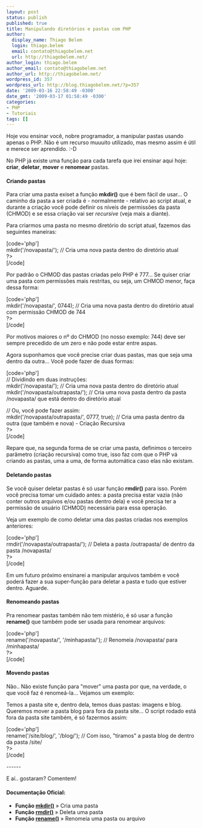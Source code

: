 ```yaml
---
layout: post
status: publish
published: true
title: Manipulando diretórios e pastas com PHP
author:
  display_name: Thiago Belem
  login: thiago.belem
  email: contato@thiagobelem.net
  url: http://thiagobelem.net/
author_login: thiago.belem
author_email: contato@thiagobelem.net
author_url: http://thiagobelem.net/
wordpress_id: 357
wordpress_url: http://blog.thiagobelem.net/?p=357
date: '2009-03-16 22:58:49 -0300'
date_gmt: '2009-03-17 01:58:49 -0300'
categories:
- PHP
- Tutoriais
tags: []
---
```

<p>Hoje vou ensinar você, nobre programador, a manipular pastas usando apenas o PHP. Não é um recurso muuuito utilizado, mas mesmo assim é útil e merece ser aprendido.  :-D</p>
<p>No PHP já existe uma função para cada tarefa que irei ensinar aqui hoje: <strong>criar</strong>, <strong>deletar</strong>, <strong>mover</strong> e <strong>renomear </strong>pastas.</p>
<h4>Criando pastas</h4>
<p>Para criar uma pasta exiset a função <strong>mkdir()</strong> que é bem fácil de usar... O caminho da pasta a ser criada é - normalmente - relativo ao script atual, e durante a criação você pode definir os níveis de permissões da pasta (CHMOD) e se essa criação vai ser <em>recursive</em> (veja mais a diante).</p>
<p>Para criarmos uma pasta no mesmo diretório do script atual, fazemos das seguintes maneiras:</p>
<p>[code='php']<br />
<?php<br />
mkdir('/novapasta/'); // Cria uma nova pasta dentro do diretório atual<br />
?><br />
[/code]</p>
<p>Por padrão o CHMOD das pastas criadas pelo PHP é 777... Se quiser criar uma pasta com permissões mais restritas, ou seja, um CHMOD menor, faça dessa forma:</p>
<p>[code='php']<br />
<?php<br />
mkdir('/novapasta/', 0744); // Cria uma nova pasta dentro do diretório atual com permissão CHMOD de 744<br />
?><br />
[/code]</p>
<p>Por motivos maiores o nº do CHMOD (no nosso exemplo: 744) deve ser sempre precedido de um zero e não pode estar entre aspas.</p>
<p>Agora suponhamos que você precise criar duas pastas, mas que seja uma dentro da outra... Você pode fazer de duas formas:</p>
<p>[code='php']<br />
<?php<br />
// Dividindo em duas instruções:<br />
mkdir('/novapasta/'); // Cria uma nova pasta dentro do diretório atual<br />
mkdir('/novapasta/outrapasta/'); // Cria uma nova pasta dentro da pasta /novapasta/ que está dentro do diretório atual</p>
<p>// Ou, você pode fazer assim:<br />
mkdir('/novapasta/outrapasta/', 0777, true); // Cria uma pasta dentro da outra (que também e nova) - Criação Recursiva<br />
?><br />
[/code]</p>
<p>Repare que, na segunda forma de se criar uma pasta, definimos o terceiro parâmetro (criação recursiva) como true, isso faz com que o PHP vá criando as pastas, uma a uma, de forma automática caso elas não existam.</p>
<h4>Deletando pastas</h4>
<p>Se você quiser deletar pastas é só usar função <strong>rmdir()</strong> para isso. Porém você precisa tomar um cuidado antes: a pasta precisa estar vazia (não conter outros arquivos e/ou pastas dentro dela) e você precisa ter a permissão de usuário (CHMOD) necessária para essa operação.</p>
<p>Veja um exemplo de como deletar uma das pastas criadas nos exemplos anteriores:</p>
<p>[code='php']<br />
<?php<br />
rmdir('/novapasta/outrapasta/'); // Deleta a pasta /outrapasta/ de dentro da pasta /novapasta/<br />
?><br />
[/code]</p>
<p>Em um futuro próximo ensinarei a manipular arquivos também e você poderá fazer a sua super-função para deletar a pasta e tudo que estiver dentro. Aguarde.</p>
<h4>Renomeando pastas</h4>
<p>Pra renomear pastas também não tem mistério, é só usar a função <strong>rename()</strong> que também pode ser usada para renomear arquivos:</p>
<p>[code='php']<br />
<?php<br />
rename('/novapasta/', '/minhapasta/'); // Renomeia /novapasta/ para /minhapasta/<br />
?><br />
[/code]</p>
<h4>Movendo pastas</h4>
<p>Não.. Não existe função para "mover" uma pasta por que, na verdade, o que você faz é renomeá-la... Vejamos um exemplo:</p>
<p>Temos a pasta site e, dentro dela, temos duas pastas: imagens e blog. Queremos mover a pasta blog para fora da pasta site... O script rodado está fora da pasta site também, é só fazermos assim:</p>
<p>[code='php']<br />
<?php<br />
rename('/site/blog/', '/blog/'); // Com isso, "tiramos" a pasta blog de dentro da pasta /site/<br />
?><br />
[/code]</p>
<p>------</p>
<p>E aí.. gostaram? Comentem!</p>
<h4>Documentação Oficial:</h4>
<ul>
<li><strong>Função <a href="http://br.php.net/mkdir" target="_blank">mkdir()</a></strong> » Cria uma pasta</li>
<li><strong>Função <a href="http://br.php.net/rmdir" target="_blank">rmdir()</a></strong> » Deleta uma pasta</li>
<li><strong>Função <a href="http://br.php.net/rename" target="_blank">rename()</a></strong> » Renomeia uma pasta ou arquivo</li>
</ul>
